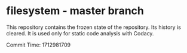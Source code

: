 # filesystem - master branch

This repository contains the frozen state of the repository.
Its history is cleared. It is used only for static code
analysis with Codacy.

Commit Time: 1712981709